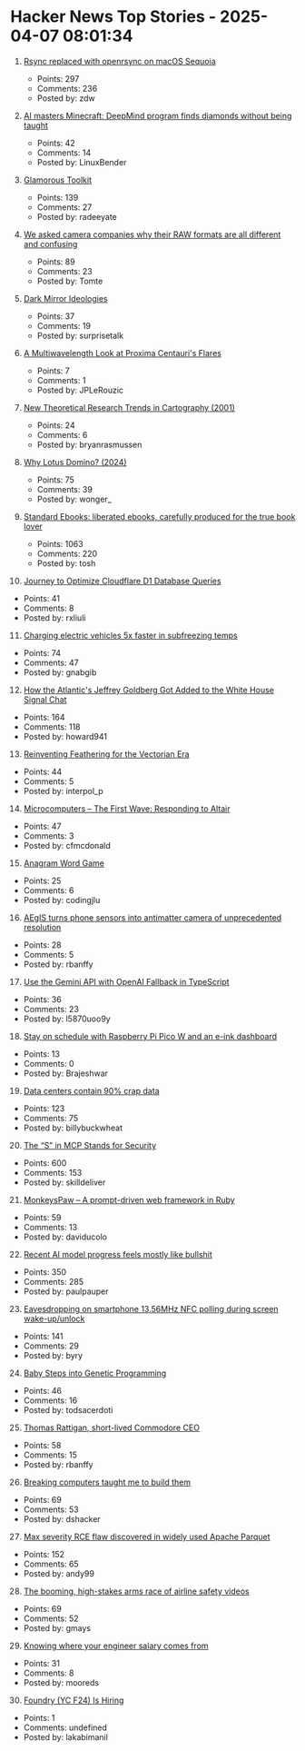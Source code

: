 # Hacker News Top Stories - 2025-04-07 08:01:34

1. [Rsync replaced with openrsync on macOS Sequoia](https://derflounder.wordpress.com/2025/04/06/rsync-replaced-with-openrsync-on-macos-sequoia/)
   - Points: 297
   - Comments: 236
   - Posted by: zdw

2. [AI masters Minecraft: DeepMind program finds diamonds without being taught](https://www.nature.com/articles/d41586-025-01019-w)
   - Points: 42
   - Comments: 14
   - Posted by: LinuxBender

3. [Glamorous Toolkit](https://gtoolkit.com//)
   - Points: 139
   - Comments: 27
   - Posted by: radeeyate

4. [We asked camera companies why their RAW formats are all different and confusing](https://www.theverge.com/tech/640119/camera-raw-spec-format-explained-adobe-dng-canon-nikon-sony-fujifilm)
   - Points: 89
   - Comments: 23
   - Posted by: Tomte

5. [Dark Mirror Ideologies](https://www.fortressofdoors.com/dark-mirror-ideologies/)
   - Points: 37
   - Comments: 19
   - Posted by: surprisetalk

6. [A Multiwavelength Look at Proxima Centauri's Flares](https://www.centauri-dreams.org/2025/04/01/a-multiwavelength-look-at-proxima-centauris-flares/)
   - Points: 7
   - Comments: 1
   - Posted by: JPLeRouzic

7. [New Theoretical Research Trends in Cartography (2001)](https://www.researchgate.net/publication/26467883_NEW_THEORETICAL_RESEARCH_TRENDS_IN_CARTOGRAPHY)
   - Points: 24
   - Comments: 6
   - Posted by: bryanrasmussen

8. [Why Lotus Domino? (2024)](http://www.moohar.com/blog/why_domino)
   - Points: 75
   - Comments: 39
   - Posted by: wonger_

9. [Standard Ebooks: liberated ebooks, carefully produced for the true book lover](https://standardebooks.org)
   - Points: 1063
   - Comments: 220
   - Posted by: tosh

10. [Journey to Optimize Cloudflare D1 Database Queries](https://gist.github.com/rxliuli/be31cbded41ef7eac6ae0da9070c8ef8)
   - Points: 41
   - Comments: 8
   - Posted by: rxliuli

11. [Charging electric vehicles 5x faster in subfreezing temps](https://news.umich.edu/charging-electric-vehicles-5x-faster-in-subfreezing-temps/)
   - Points: 74
   - Comments: 47
   - Posted by: gnabgib

12. [How the Atlantic's Jeffrey Goldberg Got Added to the White House Signal Chat](https://www.theguardian.com/us-news/2025/apr/06/signal-group-chat-leak-how-it-happened)
   - Points: 164
   - Comments: 118
   - Posted by: howard941

13. [Reinventing Feathering for the Vectorian Era](https://rive.app/blog/how-rive-reinvented-feathering-for-the-vectorian-era)
   - Points: 44
   - Comments: 5
   - Posted by: interpol_p

14. [Microcomputers – The First Wave: Responding to Altair](https://technicshistory.com/2025/04/06/microcomputers-the-first-wave-responding-to-altair/)
   - Points: 47
   - Comments: 3
   - Posted by: cfmcdonald

15. [Anagram Word Game](https://codingjlu.github.io/anagram/)
   - Points: 25
   - Comments: 6
   - Posted by: codingjlu

16. [AEgIS turns phone sensors into antimatter camera of unprecedented resolution](https://home.cern/news/news/experiments/aegis-transforms-smartphone-sensors-antimatter-camera-unprecedented)
   - Points: 28
   - Comments: 5
   - Posted by: rbanffy

17. [Use the Gemini API with OpenAI Fallback in TypeScript](https://sometechblog.com/posts/try-gemini-api-with-openai-fallback/)
   - Points: 36
   - Comments: 23
   - Posted by: l5870uoo9y

18. [Stay on schedule with Raspberry Pi Pico W and an e-ink dashboard](https://www.raspberrypi.com/news/stay-on-schedule-with-raspberry-pi-pico-w-and-an-e-ink-dashboard/)
   - Points: 13
   - Comments: 0
   - Posted by: Brajeshwar

19. [Data centers contain 90% crap data](https://gerrymcgovern.com/data-centers-contain-90-crap-data/)
   - Points: 123
   - Comments: 75
   - Posted by: billybuckwheat

20. [The “S” in MCP Stands for Security](https://elenacross7.medium.com/%EF%B8%8F-the-s-in-mcp-stands-for-security-91407b33ed6b)
   - Points: 600
   - Comments: 153
   - Posted by: skilldeliver

21. [MonkeysPaw – A prompt-driven web framework in Ruby](https://worksonmymachine.substack.com/p/introducing-monkeyspaw-a-prompt-driven)
   - Points: 59
   - Comments: 13
   - Posted by: daviducolo

22. [Recent AI model progress feels mostly like bullshit](https://www.lesswrong.com/posts/4mvphwx5pdsZLMmpY/recent-ai-model-progress-feels-mostly-like-bullshit)
   - Points: 350
   - Comments: 285
   - Posted by: paulpauper

23. [Eavesdropping on smartphone 13.56MHz NFC polling during screen wake-up/unlock](https://old.reddit.com/r/RTLSDR/comments/1jsr9jv/eavesdropping_on_smartphone_1356mhz_nfc_polling/)
   - Points: 141
   - Comments: 29
   - Posted by: byry

24. [Baby Steps into Genetic Programming](https://aerique.blogspot.com/2011/01/baby-steps-into-genetic-programming.html)
   - Points: 46
   - Comments: 16
   - Posted by: todsacerdoti

25. [Thomas Rattigan, short-lived Commodore CEO](https://dfarq.homeip.net/thomas-rattigan-short-lived-commodore-ceo/)
   - Points: 58
   - Comments: 15
   - Posted by: rbanffy

26. [Breaking computers taught me to build them](https://danielsada.tech/blog/carreer-part-1-the-foundation-years/)
   - Points: 69
   - Comments: 53
   - Posted by: dshacker

27. [Max severity RCE flaw discovered in widely used Apache Parquet](https://www.bleepingcomputer.com/news/security/max-severity-rce-flaw-discovered-in-widely-used-apache-parquet/)
   - Points: 152
   - Comments: 65
   - Posted by: andy99

28. [The booming, high-stakes arms race of airline safety videos](https://thehustle.co/originals/the-booming-high-stakes-arms-race-of-airline-safety-videos)
   - Points: 69
   - Comments: 52
   - Posted by: gmays

29. [Knowing where your engineer salary comes from](https://www.seangoedecke.com/where-the-money-comes-from/)
   - Points: 31
   - Comments: 8
   - Posted by: mooreds

30. [Foundry (YC F24) Is Hiring](https://www.ycombinator.com/companies/foundry/jobs/WvDDlqc-founding-fullstack-engineer-building-the-future-of-browser-agents)
   - Points: 1
   - Comments: undefined
   - Posted by: lakabimanil

